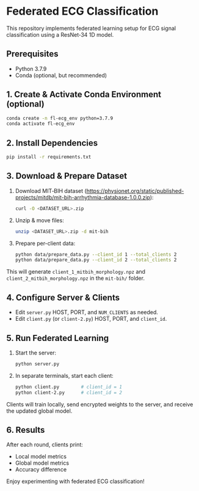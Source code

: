# Federated ECG Classification

This repository implements federated learning setup for ECG signal classification using a ResNet‑34 1D model.

## Prerequisites

- Python 3.7.9  
- Conda (optional, but recommended)

## 1. Create & Activate Conda Environment (optional)

```bash
conda create -n fl-ecg_env python=3.7.9
conda activate fl-ecg_env
```

## 2. Install Dependencies

```bash
pip install -r requirements.txt
```

## 3. Download & Prepare Dataset

1. Download MIT‑BIH dataset (https://physionet.org/static/published-projects/mitdb/mit-bih-arrhythmia-database-1.0.0.zip):
   ```bash
   curl -O <DATASET_URL>.zip
   ```
2. Unzip & move files:
   ```bash
   unzip <DATASET_URL>.zip -d mit-bih
   ```
3. Prepare per-client data:
   ```bash
   python data/prepare_data.py --client_id 1 --total_clients 2
   python data/prepare_data.py --client_id 2 --total_clients 2
   ```

This will generate `client_1_mitbih_morphology.npz` and `client_2_mitbih_morphology.npz` in the `mit-bih/` folder.

## 4. Configure Server & Clients

- Edit `server.py` HOST, PORT, and `NUM_CLIENTS` as needed.
- Edit `client.py` (or `client-2.py`) HOST, PORT, and `client_id`.

## 5. Run Federated Learning

1. Start the server:
   ```bash
   python server.py
   ```
2. In separate terminals, start each client:
   ```bash
   python client.py        # client_id = 1
   python client-2.py      # client_id = 2
   ```

Clients will train locally, send encrypted weights to the server, and receive the updated global model.

## 6. Results

After each round, clients print:
- Local model metrics
- Global model metrics
- Accuracy difference

Enjoy experimenting with federated ECG classification!
```